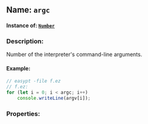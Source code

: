 ## Name: `argc`

#### Instance of: [`Number`](Number.md)

### Description:

Number of the interpreter's command-line arguments.

#### Example:

```js
// easypt -file f.ez
// f.ez:
for (let i = 0; i < argc; i++)
    console.writeLine(argv[i]);
```

### Properties:



